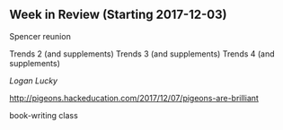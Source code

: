 ## Week in Review (Starting 2017-12-03)

Spencer reunion

Trends 2 (and supplements)
Trends 3 (and supplements)
Trends 4 (and supplements)

_Logan Lucky_

http://pigeons.hackeducation.com/2017/12/07/pigeons-are-brilliant

book-writing class
